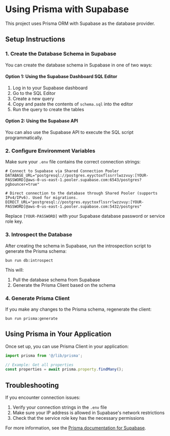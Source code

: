 # Using Prisma with Supabase

This project uses Prisma ORM with Supabase as the database provider.

## Setup Instructions

### 1. Create the Database Schema in Supabase

You can create the database schema in Supabase in one of two ways:

#### Option 1: Using the Supabase Dashboard SQL Editor

1. Log in to your Supabase dashboard
2. Go to the SQL Editor
3. Create a new query
4. Copy and paste the contents of `schema.sql` into the editor
5. Run the query to create the tables

#### Option 2: Using the Supabase API

You can also use the Supabase API to execute the SQL script programmatically.

### 2. Configure Environment Variables

Make sure your `.env` file contains the correct connection strings:

```
# Connect to Supabase via Shared Connection Pooler
DATABASE_URL="postgresql://postgres.eyyctoxflssrrlwzzvuy:[YOUR-PASSWORD]@aws-0-us-east-1.pooler.supabase.com:6543/postgres?pgbouncer=true"

# Direct connection to the database through Shared Pooler (supports IPv4/IPv6). Used for migrations.
DIRECT_URL="postgresql://postgres.eyyctoxflssrrlwzzvuy:[YOUR-PASSWORD]@aws-0-us-east-1.pooler.supabase.com:5432/postgres"
```

Replace `[YOUR-PASSWORD]` with your Supabase database password or service role key.

### 3. Introspect the Database

After creating the schema in Supabase, run the introspection script to generate the Prisma schema:

```
bun run db:introspect
```

This will:
1. Pull the database schema from Supabase
2. Generate the Prisma Client based on the schema

### 4. Generate Prisma Client

If you make any changes to the Prisma schema, regenerate the client:

```
bun run prisma:generate
```

## Using Prisma in Your Application

Once set up, you can use Prisma Client in your application:

```typescript
import prisma from '@/lib/prisma';

// Example: Get all properties
const properties = await prisma.property.findMany();
```

## Troubleshooting

If you encounter connection issues:

1. Verify your connection strings in the `.env` file
2. Make sure your IP address is allowed in Supabase's network restrictions
3. Check that the service role key has the necessary permissions

For more information, see the [Prisma documentation for Supabase](https://www.prisma.io/docs/orm/overview/databases/supabase).
